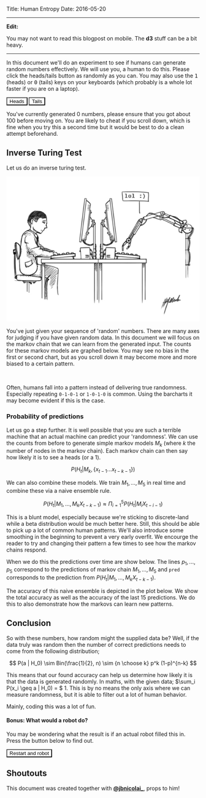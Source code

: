 Title: Human Entropy
Date: 2016-05-20

<link rel="stylesheet" type="text/css" href="/theme/css/c3.min.css"></link>
<style>
  button.btn{
    background-color: white;
    border-color: black;
  }
</style>

<script src="/theme/js/d3.min.js"></script>
<script src="/theme/js/c3.min.js"></script>
<script src="/theme/js/lodash.js"></script>
<script src="/theme/js/redux.js"></script>
<script src="/theme/js/lazy.js"></script>

<hr>

**Edit:**

You may not want to read this blogpost on mobile. The **d3** stuff can be a bit heavy.</blockquote>

<hr>

In this document we'll do an experiment to see if humans can generate random numbers effectively. We will use you, a human to do this. Please click the heads/tails button as randomly as you can. You may also use the <kbd>1</kbd> (heads) or <kbd>0</kbd> (tails) keys on your keyboards (which probably is a whole lot faster if you are on a laptop).

<div id="chart"></div>

<button class="btn btn-default btn-block btn-lg" id="heads">Heads</button>
<button class="btn btn-block btn-lg" id="tails">Tails</button>

You've currently generated <span class="num_items">0</span> numbers, please ensure that you got about 100 before moving on. You are likely to cheat if you scroll down, which is fine when you try this a second time but it would be best to do a clean attempt beforehand.

## Inverse Turing Test

Let us do an inverse turing test.

![](/theme/images/turing.jpg)

You've just given your sequence of 'random' numbers. There are many axes for judging if you have given random data. In this document we will focus on the markov chain that we can learn from the generated input. The counts for these markov models are graphed below. You may see no bias in the first or second chart, but as you scroll down it may become more and more biased to a certain pattern.

<div id="container"></div>

<br>

Often, humans fall into a pattern instead of delivering true randomness. Especially repeating `0-1-0-1` or `1-0-1-0` is common. Using the barcharts it may become evident if this is the case.

<h3>Probability of predictions</h3>

Let us go a step further. It is well possible that you are such a terrible machine that an actual machine can predict your 'randomness'. We can use the counts from before to generate simple markov models $M_k$ (where $k$ the number of nodes in the markov chain). Each markov chain can then say how likely it is to see a heads (or a 1).

$$ P(H_t | M_k,  \{x_{t-1} ... x_{t-k-1}\}) $$

We can also combine these models. We train $M_1,...,M_5$ in real time and combine these via a naive ensemble rule.

$$ P(H_t | M_1,...,M_k X_{t-k-1}) \approx \Pi_{i=1}^5 P(H_t | M_i X_{t-i-1}) $$

This is a blunt model, especially because we're sticking to discrete-land while a beta distribution would be much better here. Still, this should be able to pick up a lot of common human patterns. We'll also introduce some smoothing in the beginning to prevent a very early overfit. We encourge the reader to try and changing their pattern a few times to see how the markov chains respond.

When we do this the predictions over time are show below. The lines $p_1, ..., p_5$ correspond to the predictions of markov chain $M_1,...,M_5$ and `pred` corresponds to the prediction from $P(H_t | M_1,...,M_k X_{t-k-1})$.

<div id="preds"></div>

The accuracy of this naive ensemble is depicted in the plot below. We show the total accuracy as well as the accuracy of the last 15 predictions. We do this to also demonstrate how the markovs can learn new patterns.

<div id="acc"></div>

## Conclusion

So with these numbers, how random might the supplied data be? Well, if the data truly was random then the number of correct predictions needs to come from the following distribution;

$$ P(a | H_0) \sim Bin(\frac{1}{2}, n) \sim {n \choose k} p^k (1-p)^{n-k} $$

This means that our found accuracy can help us determine how likely it is that the data is generated randomly. In maths, with the given data; $\sum_i P(x_i \geq a | H_0) = $ <span class="metric">1</span>. This is by no means the only axis where we can measure randomness, but it is able to filter out a lot of human behavior.

Mainly, coding this was a lot of fun.

#### Bonus: What would a robot do?

You may be wondering what the result is if an actual robot filled this in. Press the button below to find out.

<button class="btn btn-block btn-lg" id="robot-go">Restart and robot</button>

## Shoutouts

This document was created together with **[@jbnicolai_](https://twitter.com/jbnicolai_)**, props to him!

<script>
function counter(state, action) {
  state = state || [];
  switch (action.type) {
    case '0':
      state.push(0)
      return state
    case '1':
      state.push(1)
      return state
    case 'reset':
      return []
    default:
      return state;
  }
};

function predictor(state, action) {
  state = state || [];
  switch (action.type){
    case 'predict':
      res = state.pop()
      var totalCorrect = d3.sum(state.map(function(d){return d.correct}))
      var len = state.length
      var lag = 15
      var currentState = state.slice(Math.max(len - lag, 0))
      var recentCorrect = d3.sum(currentState.map(function(d){return d.correct}))
      if (res) {
        res['v'] = _.last(rawInputStore.getState())
        res['correct'] = res['v'] == Math.round(res['pred'])
        res['cumacc'] = (totalCorrect + res['correct'])/(state.length + 1)
        res['curacc'] = (recentCorrect + res['correct'])/(currentState.length + 1)
        state.push(res)
      }
      state.push(predictCurrent())
      return state
    case 'reset':
      return []
    default:
      return state
  }
}

var createStore = Redux.createStore;
var rawInputStore = createStore(counter);
var predictionStore = createStore(predictor);

function calcAllPairs(len){
  var args = [ len > 0 ? ["1", "0"] : []]
  for (var i = 0; i < len - 1; i++) {
    args.push([",1", ",0"]);
  }

  var base = _.reduce(args, function(a,b){
    return _.flatten(_.map(a, function(x){
      return _.map(b, function(y){
        return x.concat([y]);
      });
    }), true);
  }, [[]]);

  return base.map(function(d){ return [d, 0]})
}

var NUM_CHARTS = 5
var PAIRS = d3.range(NUM_CHARTS + 1).map(calcAllPairs)
  .map(function(d){return _.object(d)})

var render = function(){
  d3.select('.num_items').text(rawInputStore.getState().length);
};

var markov = function(rank){
  return Lazy(rawInputStore.getState())
  .consecutive(rank)
  .countBy(function(d){return d})
  .toArray()
}

var lastFlips = function(n){
  return Lazy(rawInputStore.getState()).last(n).toArray()
}

var prob = function(rank, outcome){
  outcome = outcome || '1'
  var lastF = lastFlips(rank - 1)
  var past = lastF.join(',')
  var mk = markov(rank)
  var nextProbs = _.object(_.filter(mk, function(d){return d[0].indexOf(past) == 0}))
  var res = _.pick(nextProbs, function(v, k){
    return _.endsWith(k, outcome)
  })
  var outcomeP = 5 + (nextProbs[lastF.concat([outcome]).join(',')] || 0)
  var notOutcomeP = 5 + (nextProbs[lastF.concat([outcome == '0' ? '1' : '0'].join(','))] || 0)
  return outcomeP / (outcomeP + notOutcomeP)
}

var predictCurrent = function(){
  res = {
    'i' : rawInputStore.getState().length,
    'p1': prob(1),
    'p2': prob(2),
    'p3': prob(3),
    'p4': prob(4),
    'p5': prob(5)
  }
  l1 = res['p1'] * res['p2'] * res['p3'] * res['p4'] * res['p5']
  l0 = (1- res['p1']) * (1- res['p2']) * (1- res['p3']) * (1- res['p4']) * (1- res['p5'])
  res['pred'] = l1/(l0 + l1)
  return res
}

var getData = function(rank){
  var state_map = PAIRS[rank]
  if(rawInputStore.getState().length > rank){
    state_map = _.extend({}, state_map, _.object(markov(rank)))
  }

  var mk = Object.keys(state_map).map(
    function(k){return [k, state_map[k]]}
  )
  var sum = _.reduce(mk, function(x,y){return x + y[1]}, 0) || 1
  return _.sortBy(mk.map(function(d){return {'pattern': d[0], 'freq': d[1]/sum}}), 'pattern')
}


rawInputStore.subscribe(render);
rawInputStore.subscribe(markov);
rawInputStore.subscribe(function(){ predictionStore.dispatch({type: 'predict'}) } );

render();

d3.select("body").on("keydown", function(){
  var type = ({ 49: '1', 48: '0'})[d3.event.keyCode]
  if (type) {
    rawInputStore.dispatch({'type': type})
  }
})

d3.select("button#heads").on("click", function(){
    rawInputStore.dispatch({ type: '1' });
})

d3.select("button#tails").on("click", function(){
    rawInputStore.dispatch({ type: '0' });
})

d3.select("button#robot-go").on("click", function(){
  var count = 100
  rawInputStore.dispatch({type: 'reset'})
  predictionStore.dispatch({type: 'reset'})
  var tick = function(){
    count--;
    rawInputStore.dispatch({ type: Math.random() < 0.5 ? '1' : '0' });
    if (count > 0) {
      setTimeout(tick, 10)
    }
  }

  tick();
})

var genHist = function(cssLoc, rank){
  return c3.generate({
    bindto: cssLoc,
    data: {
      json: getData(rank),
      keys: {
        x: 'pattern',
        value: ['freq'],
      },
      type: 'bar'
    },
    axis: {
      x: {
        type: 'category'
      }
    },
    bar:{
      width:{
        ratio: 0.9
      }
    },
    size: {
      height: 200
    },
    transition: {
      duration: 250
    },
    legend: {
      show: false
    }
  });
}

var genChart = function(cssLoc, colnames, height){
  return c3.generate({
    bindto: cssLoc,
    data: {
      json: predictionStore.getState(),
      keys: {
        x: 'i',
        value: colnames,
      },
    },
    point:{
      show: false
    },
    size: {
      height: height || 400
    },
    transition: {
      duration: 250
    },
    axis: {
      y:{
        min:0,
        max:1
      }
    }
  });
}

var predChart = genChart("#preds", ['p1', 'p2', 'p3', 'p4', 'p5', 'pred'])
var accChart = genChart("#acc", ['cumacc', 'curacc'], 200)

predictionStore.subscribe(_.throttle(function () {
  var state = predictionStore.getState();
  predChart.load({'json': state, keys: {  x: 'i', value: ['p1', 'p2', 'p3', 'p4', 'p5', 'pred'] } });
  accChart.load({'json': state, keys: {  x: 'i', value: ['cumacc', 'curacc'] } });
}, 250, {leading: true}))

var initCharts = function(num){
  for (var i = 1; i <= num; i++) {
    d3.select('#container')
      .append('h5').text('Counts, Markov chainsize = ' + i).append('br')

    var newDiv = d3.select('#container').append('div').attr('id', 'markov' + i)
    !function (i) {
      setTimeout(function () {
        var chart = genHist('#markov' + i, i)
        rawInputStore.subscribe(_.throttle(function(){
          chart.load({'json': getData(i), keys: {x: 'pattern', value: ['freq']} })},
          250,
          { leading: true}));
      })
    }(i);
  }
}

initCharts(NUM_CHARTS)

var choose = function(n, k){
    if(k == 0){
      return 1
    }
    return (n * choose(n - 1, k - 1)) / k
}

var accLikelihood = function(numCorrect, numGenerated){
  var probs = d3.range(numCorrect, numGenerated+1)
    .map(function(d,i,l){return choose(numGenerated, d) * Math.pow(0.5, numGenerated)})
  return d3.sum(probs)
}

predictionStore.subscribe(function(){
  var accValues = predictionStore.getState().map(function(d){return d.correct})
  var metric = accLikelihood(d3.sum(accValues), Math.max(1, accValues.length - 1))
  d3.select('span.metric').text(d3.round(metric, 8))
})
</script>
